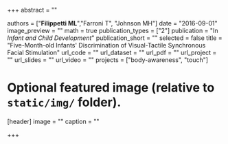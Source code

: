 +++
abstract = ""

authors = ["**Filippetti ML**","Farroni T", "Johnson MH"]
date = "2016-09-01"
image_preview = ""
math = true
publication_types = ["2"]
publication = "In *Infant and Child Development*"
publication_short = ""
selected = false
title = "Five-Month-old Infants' Discrimination of Visual-Tactile Synchronous Facial Stimulation"
url_code = ""
url_dataset = ""
url_pdf = ""
url_project = ""
url_slides = ""
url_video = ""
projects = ["body-awareness", "touch"]

# Optional featured image (relative to `static/img/` folder).
[header]
image = ""
caption = ""

+++